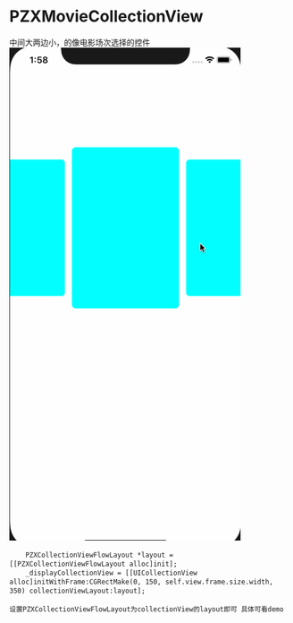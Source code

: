 # PZXMovieCollectionView
中间大两边小，的像电影场次选择的控件
![在makrdown上生成gif动画](https://github.com/PZXforXcode/PZXMovieCollectionView/blob/master/CollectionView中间大两边小/PZXMovieCollectionView.gif)
```
    PZXCollectionViewFlowLayout *layout = [[PZXCollectionViewFlowLayout alloc]init];
    _displayCollectionView = [[UICollectionView alloc]initWithFrame:CGRectMake(0, 150, self.view.frame.size.width, 350) collectionViewLayout:layout];

设置PZXCollectionViewFlowLayout为collectionView的layout即可 具体可看demo

```
